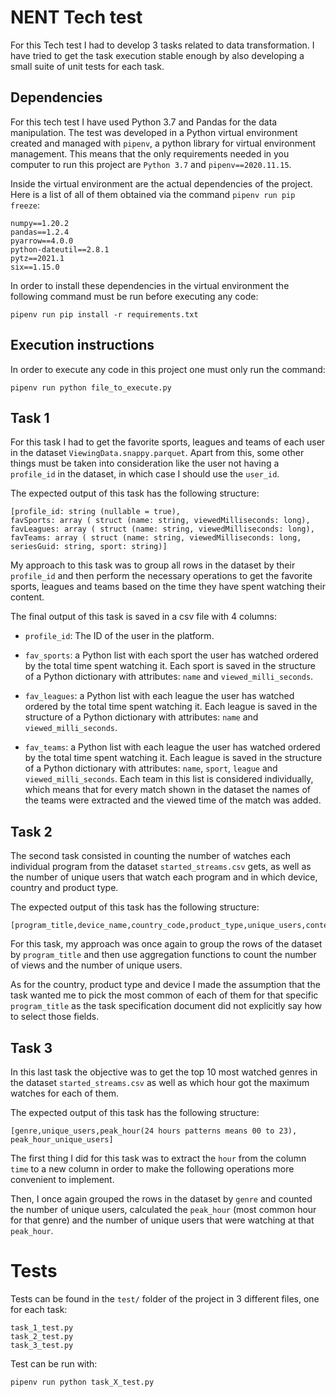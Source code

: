 # NENT Tech test

For this Tech test I had to develop 3 tasks related to data transformation. I have tried to get the task execution stable enough by also developing a small suite of unit tests for each task.

## Dependencies

For this tech test I have used Python 3.7 and Pandas for the data manipulation. The test was developed in a Python virtual environment created and managed with `pipenv`, a python library for virtual environment management. This means that the only requirements needed in you computer to run this project are `Python 3.7` and `pipenv==2020.11.15`.

Inside the virtual environment are the actual dependencies of the project. Here is a list of all of them obtained via the command `pipenv run pip freeze`:

```
numpy==1.20.2
pandas==1.2.4
pyarrow==4.0.0
python-dateutil==2.8.1
pytz==2021.1
six==1.15.0
```

In order to install these dependencies in the virtual environment the following command must be run before executing any code:

```
pipenv run pip install -r requirements.txt
```

## Execution instructions

In order to execute any code in this project one must only run the command:

```
pipenv run python file_to_execute.py
```

## Task 1

For this task I had to get the favorite sports, leagues and teams of each user in the dataset `ViewingData.snappy.parquet`. Apart from this, some other things must be taken into consideration like the user not having a `profile_id` in the dataset, in which case I should use the `user_id`.

The expected output of this task has the following structure:

```
[profile_id: string (nullable = true),
favSports: array ( struct (name: string, viewedMilliseconds: long),
favLeagues: array ( struct (name: string, viewedMilliseconds: long),
favTeams: array ( struct (name: string, viewedMilliseconds: long, seriesGuid: string, sport: string)]
```

My approach to this task was to group all rows in the dataset by their `profile_id` and then perform the necessary operations to get the favorite sports, leagues and teams based on the time they have spent watching their content.

The final output of this task is saved in a csv file with 4 columns:

- `profile_id`: The ID of the user in the platform.

- `fav_sports`: a Python list with each sport the user has watched ordered by the total time spent watching it. Each sport is saved in the structure of a Python dictionary with attributes: `name` and `viewed_milli_seconds`.

- `fav_leagues`: a Python list with each league the user has watched ordered by the total time spent watching it. Each league is saved in the structure of a Python dictionary with attributes: `name` and `viewed_milli_seconds`.

- `fav_teams`: a Python list with each league the user has watched ordered by the total time spent watching it. Each league is saved in the structure of a Python dictionary with attributes: `name`, `sport`, `league` and `viewed_milli_seconds`. Each team in this list is considered individually, which means that for every match shown in the dataset the names of the teams were extracted and the viewed time of the match was added.

## Task 2

The second task consisted in counting the number of watches each individual program from the dataset `started_streams.csv` gets, as well as the number of unique users that watch each program and in which device, country and product type.

The expected output of this task has the following structure:

```
[program_title,device_name,country_code,product_type,unique_users,content_count]
```

For this task, my approach was once again to group the rows of the dataset by `program_title` and then use aggregation functions to count the number of views and the number of unique users.

As for the country, product type and device I made the assumption that the task wanted me to pick the most common of each of them for that specific `program_title` as the task specification document did not explicitly say how to select those fields.

## Task 3

In this last task the objective was to get the top 10 most watched genres in the dataset `started_streams.csv` as well as which hour got the maximum watches for each of them.

The expected output of this task has the following structure:

```
[genre,unique_users,peak_hour(24 hours patterns means 00 to 23), peak_hour_unique_users]
```

The first thing I did for this task was to extract the `hour` from the column `time` to a new column in order to make the following operations more convenient to implement.

Then, I once again grouped the rows in the dataset by `genre` and counted the number of unique users, calculated the `peak_hour` (most common hour for that genre) and the number of unique users that were watching at that `peak_hour`.

# Tests

Tests can be found in the `test/` folder of the project in 3 different files, one for each task:

```
task_1_test.py
task_2_test.py
task_3_test.py
```

Test can be run with:

```
pipenv run python task_X_test.py
```
